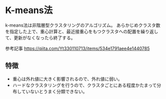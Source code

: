# K-means法

k-means法は非階層型クラスタリングのアルゴリズム。
あらかじめクラスタ数を指定した上で、重心計算と、最近接重心をもつクラスタへの配置を繰り返して、更新がなくなったら終了する。

参考記事
https://qiita.com/Yt330110713/items/534e1791aee4e1440785

## 特徴

- 重心は外れ値に大きく影響されるので、外れ値に弱い。
- ハードなクラスタリングを行うので、クラスタごとにある程度かたまって分布していないとうまく分類できない。
